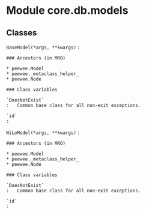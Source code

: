 Module core.db.models
=====================

Classes
-------

`BaseModel(*args, **kwargs)`
:   

    ### Ancestors (in MRO)

    * peewee.Model
    * peewee._metaclass_helper_
    * peewee.Node

    ### Class variables

    `DoesNotExist`
    :   Common base class for all non-exit exceptions.

    `id`
    :

`WiLoModel(*args, **kwargs)`
:   

    ### Ancestors (in MRO)

    * peewee.Model
    * peewee._metaclass_helper_
    * peewee.Node

    ### Class variables

    `DoesNotExist`
    :   Common base class for all non-exit exceptions.

    `id`
    :